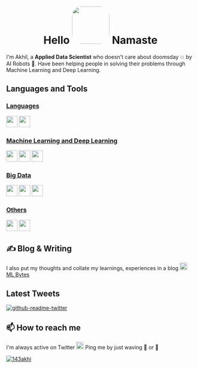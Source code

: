 <h1 align="center">Hello <img src="http://static.skaip.org/img/emoticons/180x180/f6fcff/praying.gif" width=100 style="border-radius:25px"> Namaste </h1>


I'm Akhil, a **Applied Data Scientist** who doesn't care about doomsday 💥 by AI Robots 🤖. Have been helping people in solving their problems through Machine Learning and Deep Learning.
<br>

## Languages and Tools
### <ins>Languages</ins>
<span>
<img height=30 src="https://www.python.org/static/community_logos/python-logo.png">
<img height=30 src="https://i.imgur.com/tDqlcVa.png">
</span>

### <ins>Machine Learning and Deep Learning</ins>
<span>
<img height=30 src="https://i.imgur.com/iTBCEbl.png">
<img height=30 src="https://www.kindpng.com/picc/m/574-5747046_python-pandas-logo-transparent-hd-png-download.png">
<img height=30 src="https://i.imgur.com/rT36Lgc.png">
</span>

### <ins>Big Data</ins>
<span>
<img height=30 src="https://miro.medium.com/max/1400/0*D9c7Z4z9eW1fHPVv.png">
<img height=30 src="https://airflow.apache.org/images/feature-image.png">
<img height=30 src="https://i.imgur.com/ciPsN23.png">
</span>

### <ins>Others</ins>
<span>
<img height=30 src="https://i.imgur.com/KdTBBR0.png">
<img height=30 src="https://miro.medium.com/max/1400/1*QxfkTc6W2v2jpQBo-HBw0g.jpeg">
</span>

## ✍ Blog & Writing
I also put my thoughts and collate my learnings, experiences in a blog
<a href="https://akhil.profitalgo.tech/"><img src="https://akhil.profitalgo.tech/main.svg" alt="Ml Bytes" height="20"></img>ML Bytes</a>

## Latest Tweets
[![github-readme-twitter](https://github-readme-twitter.gazf.vercel.app/api?id=143akhi&layout=wide&show_reply=off&show_border=on)](https://twitter.com/143akhi)

## 📫 How to reach me
I'm always active on Twitter <img src="https://assets.stickpng.com/images/580b57fcd9996e24bc43c53e.png" height=20> Ping me by just waving 👋 or 🙏 
<p align="left"> <a href="https://twitter.com/143akhi" target="blank"><img src="https://img.shields.io/twitter/follow/143akhi?logo=twitter&style=for-the-badge" alt="143akhi" /></a> </p>

